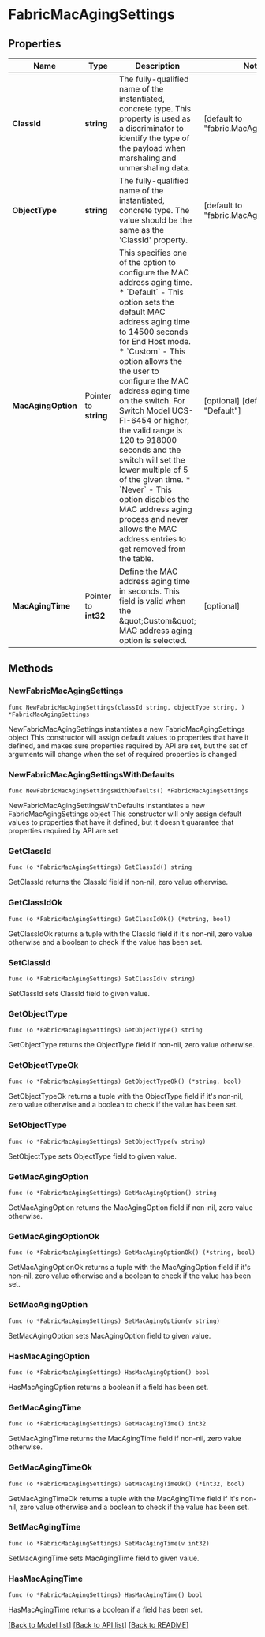 # FabricMacAgingSettings

## Properties

Name | Type | Description | Notes
------------ | ------------- | ------------- | -------------
**ClassId** | **string** | The fully-qualified name of the instantiated, concrete type. This property is used as a discriminator to identify the type of the payload when marshaling and unmarshaling data. | [default to "fabric.MacAgingSettings"]
**ObjectType** | **string** | The fully-qualified name of the instantiated, concrete type. The value should be the same as the &#39;ClassId&#39; property. | [default to "fabric.MacAgingSettings"]
**MacAgingOption** | Pointer to **string** | This specifies one of the option to configure the MAC address aging time. * &#x60;Default&#x60; - This option sets the default MAC address aging time to 14500 seconds for End Host mode. * &#x60;Custom&#x60; - This option allows the the user to configure the MAC address aging time on the switch. For Switch Model UCS-FI-6454 or higher, the valid range is 120 to 918000 seconds and the switch will set the lower multiple of 5 of the given time. * &#x60;Never&#x60; - This option disables the MAC address aging process and never allows the MAC address entries to get removed from the table. | [optional] [default to "Default"]
**MacAgingTime** | Pointer to **int32** | Define the MAC address aging time in seconds. This field is valid when the \&quot;Custom\&quot; MAC address aging option is selected. | [optional] 

## Methods

### NewFabricMacAgingSettings

`func NewFabricMacAgingSettings(classId string, objectType string, ) *FabricMacAgingSettings`

NewFabricMacAgingSettings instantiates a new FabricMacAgingSettings object
This constructor will assign default values to properties that have it defined,
and makes sure properties required by API are set, but the set of arguments
will change when the set of required properties is changed

### NewFabricMacAgingSettingsWithDefaults

`func NewFabricMacAgingSettingsWithDefaults() *FabricMacAgingSettings`

NewFabricMacAgingSettingsWithDefaults instantiates a new FabricMacAgingSettings object
This constructor will only assign default values to properties that have it defined,
but it doesn't guarantee that properties required by API are set

### GetClassId

`func (o *FabricMacAgingSettings) GetClassId() string`

GetClassId returns the ClassId field if non-nil, zero value otherwise.

### GetClassIdOk

`func (o *FabricMacAgingSettings) GetClassIdOk() (*string, bool)`

GetClassIdOk returns a tuple with the ClassId field if it's non-nil, zero value otherwise
and a boolean to check if the value has been set.

### SetClassId

`func (o *FabricMacAgingSettings) SetClassId(v string)`

SetClassId sets ClassId field to given value.


### GetObjectType

`func (o *FabricMacAgingSettings) GetObjectType() string`

GetObjectType returns the ObjectType field if non-nil, zero value otherwise.

### GetObjectTypeOk

`func (o *FabricMacAgingSettings) GetObjectTypeOk() (*string, bool)`

GetObjectTypeOk returns a tuple with the ObjectType field if it's non-nil, zero value otherwise
and a boolean to check if the value has been set.

### SetObjectType

`func (o *FabricMacAgingSettings) SetObjectType(v string)`

SetObjectType sets ObjectType field to given value.


### GetMacAgingOption

`func (o *FabricMacAgingSettings) GetMacAgingOption() string`

GetMacAgingOption returns the MacAgingOption field if non-nil, zero value otherwise.

### GetMacAgingOptionOk

`func (o *FabricMacAgingSettings) GetMacAgingOptionOk() (*string, bool)`

GetMacAgingOptionOk returns a tuple with the MacAgingOption field if it's non-nil, zero value otherwise
and a boolean to check if the value has been set.

### SetMacAgingOption

`func (o *FabricMacAgingSettings) SetMacAgingOption(v string)`

SetMacAgingOption sets MacAgingOption field to given value.

### HasMacAgingOption

`func (o *FabricMacAgingSettings) HasMacAgingOption() bool`

HasMacAgingOption returns a boolean if a field has been set.

### GetMacAgingTime

`func (o *FabricMacAgingSettings) GetMacAgingTime() int32`

GetMacAgingTime returns the MacAgingTime field if non-nil, zero value otherwise.

### GetMacAgingTimeOk

`func (o *FabricMacAgingSettings) GetMacAgingTimeOk() (*int32, bool)`

GetMacAgingTimeOk returns a tuple with the MacAgingTime field if it's non-nil, zero value otherwise
and a boolean to check if the value has been set.

### SetMacAgingTime

`func (o *FabricMacAgingSettings) SetMacAgingTime(v int32)`

SetMacAgingTime sets MacAgingTime field to given value.

### HasMacAgingTime

`func (o *FabricMacAgingSettings) HasMacAgingTime() bool`

HasMacAgingTime returns a boolean if a field has been set.


[[Back to Model list]](../README.md#documentation-for-models) [[Back to API list]](../README.md#documentation-for-api-endpoints) [[Back to README]](../README.md)


